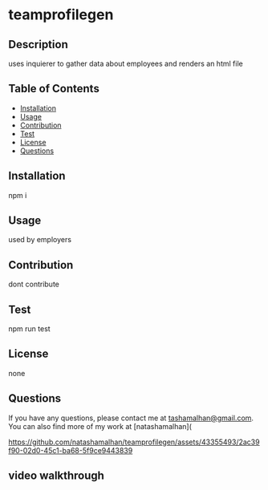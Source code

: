 
# teamprofilegen
## Description
uses inquierer to gather data about employees and renders an html file
## Table of Contents
* [Installation](#installation)
* [Usage](#usage)
* [Contribution](#contribution)
* [Test](#test)
* [License](#license)
* [Questions](#questions)
## Installation
npm i 
## Usage
used by employers
## Contribution
dont contribute
## Test
npm run test
## License
none
## Questions
If you have any questions, please contact me at tashamalhan@gmail.com. You can also find more of my work at [natashamalhan](


https://github.com/natashamalhan/teamprofilegen/assets/43355493/2ac39f90-02d0-45c1-ba68-5f9ce9443839


## video walkthrough
